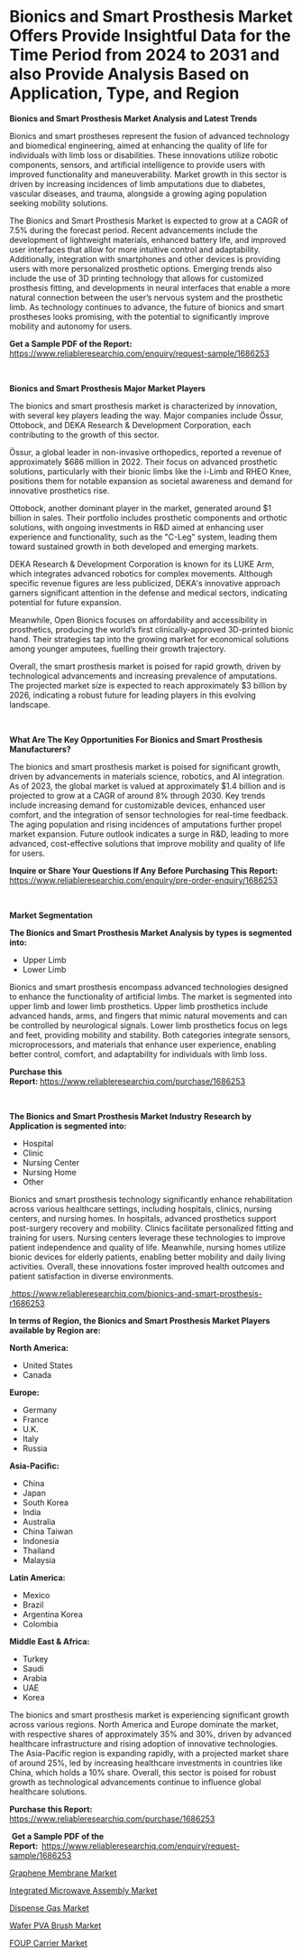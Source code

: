 <p><h1>Bionics and Smart Prosthesis Market Offers Provide Insightful Data for the Time Period from 2024 to 2031 and also Provide Analysis Based on Application, Type, and Region</h1></p><p><strong>Bionics and Smart Prosthesis Market Analysis and Latest Trends</strong></p>
<p><p>Bionics and smart prostheses represent the fusion of advanced technology and biomedical engineering, aimed at enhancing the quality of life for individuals with limb loss or disabilities. These innovations utilize robotic components, sensors, and artificial intelligence to provide users with improved functionality and maneuverability. Market growth in this sector is driven by increasing incidences of limb amputations due to diabetes, vascular diseases, and trauma, alongside a growing aging population seeking mobility solutions. </p><p>The Bionics and Smart Prosthesis Market is expected to grow at a CAGR of 7.5% during the forecast period. Recent advancements include the development of lightweight materials, enhanced battery life, and improved user interfaces that allow for more intuitive control and adaptability. Additionally, integration with smartphones and other devices is providing users with more personalized prosthetic options. Emerging trends also include the use of 3D printing technology that allows for customized prosthesis fitting, and developments in neural interfaces that enable a more natural connection between the user’s nervous system and the prosthetic limb. As technology continues to advance, the future of bionics and smart prostheses looks promising, with the potential to significantly improve mobility and autonomy for users.</p></p>
<p><strong>Get a Sample PDF of the Report:&nbsp;</strong> <a href="https://www.reliableresearchiq.com/enquiry/request-sample/1686253?utm_campaign=1141&utm_medium=2&utm_source=Github&utm_content=ia&utm_term=06102024&utm_id=bionics-and-smart-prosthesis">https://www.reliableresearchiq.com/enquiry/request-sample/1686253</a></p>
<p>&nbsp;</p>
<p><strong>Bionics and Smart Prosthesis Major Market Players</strong></p>
<p><p>The bionics and smart prosthesis market is characterized by innovation, with several key players leading the way. Major companies include Össur, Ottobock, and DEKA Research & Development Corporation, each contributing to the growth of this sector.</p><p>Össur, a global leader in non-invasive orthopedics, reported a revenue of approximately $686 million in 2022. Their focus on advanced prosthetic solutions, particularly with their bionic limbs like the i-Limb and RHEO Knee, positions them for notable expansion as societal awareness and demand for innovative prosthetics rise.</p><p>Ottobock, another dominant player in the market, generated around $1 billion in sales. Their portfolio includes prosthetic components and orthotic solutions, with ongoing investments in R&D aimed at enhancing user experience and functionality, such as the "C-Leg" system, leading them toward sustained growth in both developed and emerging markets.</p><p>DEKA Research & Development Corporation is known for its LUKE Arm, which integrates advanced robotics for complex movements. Although specific revenue figures are less publicized, DEKA's innovative approach garners significant attention in the defense and medical sectors, indicating potential for future expansion.</p><p>Meanwhile, Open Bionics focuses on affordability and accessibility in prosthetics, producing the world’s first clinically-approved 3D-printed bionic hand. Their strategies tap into the growing market for economical solutions among younger amputees, fuelling their growth trajectory.</p><p>Overall, the smart prosthesis market is poised for rapid growth, driven by technological advancements and increasing prevalence of amputations. The projected market size is expected to reach approximately $3 billion by 2026, indicating a robust future for leading players in this evolving landscape.</p></p>
<p>&nbsp;</p>
<p><strong>What Are The Key Opportunities For Bionics and Smart Prosthesis Manufacturers?</strong></p>
<p><p>The bionics and smart prosthesis market is poised for significant growth, driven by advancements in materials science, robotics, and AI integration. As of 2023, the global market is valued at approximately $1.4 billion and is projected to grow at a CAGR of around 8% through 2030. Key trends include increasing demand for customizable devices, enhanced user comfort, and the integration of sensor technologies for real-time feedback. The aging population and rising incidences of amputations further propel market expansion. Future outlook indicates a surge in R&D, leading to more advanced, cost-effective solutions that improve mobility and quality of life for users.</p></p>
<p><strong>Inquire or Share Your Questions If Any Before Purchasing This Report:</strong> <a href="https://www.reliableresearchiq.com/enquiry/pre-order-enquiry/1686253?utm_campaign=1141&utm_medium=2&utm_source=Github&utm_content=ia&utm_term=06102024&utm_id=bionics-and-smart-prosthesis">https://www.reliableresearchiq.com/enquiry/pre-order-enquiry/1686253</a></p>
<p>&nbsp;</p>
<p><strong>Market Segmentation</strong></p>
<p><strong>The Bionics and Smart Prosthesis Market Analysis by types is segmented into:</strong></p>
<p><ul><li>Upper Limb</li><li>Lower Limb</li></ul></p>
<p><p>Bionics and smart prosthesis encompass advanced technologies designed to enhance the functionality of artificial limbs. The market is segmented into upper limb and lower limb prosthetics. Upper limb prosthetics include advanced hands, arms, and fingers that mimic natural movements and can be controlled by neurological signals. Lower limb prosthetics focus on legs and feet, providing mobility and stability. Both categories integrate sensors, microprocessors, and materials that enhance user experience, enabling better control, comfort, and adaptability for individuals with limb loss.</p></p>
<p><strong>Purchase this Report:&nbsp;</strong><a href="https://www.reliableresearchiq.com/purchase/1686253?utm_campaign=1141&utm_medium=2&utm_source=Github&utm_content=ia&utm_term=06102024&utm_id=bionics-and-smart-prosthesis">https://www.reliableresearchiq.com/purchase/1686253</a></p>
<p>&nbsp;</p>
<p><strong>The Bionics and Smart Prosthesis Market Industry Research by Application is segmented into:</strong></p>
<p><ul><li>Hospital</li><li>Clinic</li><li>Nursing Center</li><li>Nursing Home</li><li>Other</li></ul></p>
<p><p>Bionics and smart prosthesis technology significantly enhance rehabilitation across various healthcare settings, including hospitals, clinics, nursing centers, and nursing homes. In hospitals, advanced prosthetics support post-surgery recovery and mobility. Clinics facilitate personalized fitting and training for users. Nursing centers leverage these technologies to improve patient independence and quality of life. Meanwhile, nursing homes utilize bionic devices for elderly patients, enabling better mobility and daily living activities. Overall, these innovations foster improved health outcomes and patient satisfaction in diverse environments.</p></p>
<p><a href="https://www.reliableresearchiq.com/bionics-and-smart-prosthesis-r1686253?utm_campaign=1141&utm_medium=2&utm_source=Github&utm_content=ia&utm_term=06102024&utm_id=bionics-and-smart-prosthesis">&nbsp;https://www.reliableresearchiq.com/bionics-and-smart-prosthesis-r1686253</a></p>
<p><strong>In terms of Region, the Bionics and Smart Prosthesis Market Players available by Region are:</strong></p>
<p>
    <p> <strong> North America: </strong>
        <ul>
            <li>United States</li>
            <li>Canada</li>
        </ul>
        </p> 
    <p> <strong> Europe: </strong>
        <ul>
            <li>Germany</li>
            <li>France</li>
            <li>U.K.</li>
            <li>Italy</li>
            <li>Russia</li>
        </ul>
        </p> 
    <p> <strong> Asia-Pacific: </strong>
        <ul>
            <li>China</li>
            <li>Japan</li>
            <li>South Korea</li>
            <li>India</li>
            <li>Australia</li>
            <li>China Taiwan</li>
            <li>Indonesia</li>
            <li>Thailand</li>
            <li>Malaysia</li>
        </ul>
        </p> 
    <p> <strong> Latin America: </strong>
        <ul>
            <li>Mexico</li>
            <li>Brazil</li>
            <li>Argentina Korea</li>
            <li>Colombia</li>
        </ul>
        </p> 
    <p> <strong> Middle East & Africa: </strong>
        <ul>
            <li>Turkey</li>
            <li>Saudi</li>
            <li>Arabia</li>
            <li>UAE</li>
            <li>Korea</li>
        </ul>
    </p>
    </p>
<p><p>The bionics and smart prosthesis market is experiencing significant growth across various regions. North America and Europe dominate the market, with respective shares of approximately 35% and 30%, driven by advanced healthcare infrastructure and rising adoption of innovative technologies. The Asia-Pacific region is expanding rapidly, with a projected market share of around 25%, led by increasing healthcare investments in countries like China, which holds a 10% share. Overall, this sector is poised for robust growth as technological advancements continue to influence global healthcare solutions.</p></p>
<p><strong>Purchase this Report: </strong><a href="https://www.reliableresearchiq.com/purchase/1686253?utm_campaign=1141&utm_medium=2&utm_source=Github&utm_content=ia&utm_term=06102024&utm_id=bionics-and-smart-prosthesis">https://www.reliableresearchiq.com/purchase/1686253</a></p>
<p>&nbsp;<strong>Get a Sample PDF of the Report:&nbsp;&nbsp;</strong><a href="https://www.reliableresearchiq.com/enquiry/request-sample/1686253?utm_campaign=1141&utm_medium=2&utm_source=Github&utm_content=ia&utm_term=06102024&utm_id=bionics-and-smart-prosthesis">https://www.reliableresearchiq.com/enquiry/request-sample/1686253</a></p>
<p><strong></strong></p>
<p><p><a href="https://www.linkedin.com/pulse/graphene-membrane-market-global-share-ranking-overall-k64oe?utm_campaign=1141&utm_medium=2&utm_source=Github&utm_content=ia&utm_term=06102024&utm_id=bionics-and-smart-prosthesis">Graphene Membrane Market</a></p><p><a href="https://www.linkedin.com/pulse/global-integrated-microwave-assembly-market-focus-application-moh9e?utm_campaign=1141&utm_medium=2&utm_source=Github&utm_content=ia&utm_term=06102024&utm_id=bionics-and-smart-prosthesis">Integrated Microwave Assembly Market</a></p><p><a href="https://www.linkedin.com/pulse/global-dispense-gas-market-opportunities-challenges2024-2031-xgcqe?utm_campaign=1141&utm_medium=2&utm_source=Github&utm_content=ia&utm_term=06102024&utm_id=bionics-and-smart-prosthesis">Dispense Gas Market</a></p><p><a href="https://issuu.com/reportprime-2/docs/wafer-pva-brush-market-size-2030.pp_2e9065e9141515?utm_campaign=1141&utm_medium=2&utm_source=Github&utm_content=ia&utm_term=06102024&utm_id=bionics-and-smart-prosthesis">Wafer PVA Brush Market</a></p><p><a href="https://issuu.com/reportprime-2/docs/foup-carrier-market-size-2030.pptx_3fd72d23f44f62?utm_campaign=1141&utm_medium=2&utm_source=Github&utm_content=ia&utm_term=06102024&utm_id=bionics-and-smart-prosthesis">FOUP Carrier Market</a></p></p>